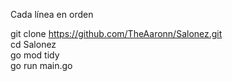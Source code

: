 Cada línea en orden

git clone https://github.com/TheAaronn/Salonez.git \
cd Salonez\
go mod tidy\
go run main.go
